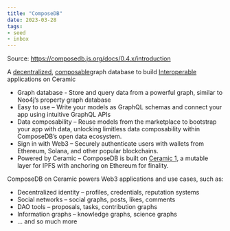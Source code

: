 ```yaml
---
title: "ComposeDB"
date: 2023-03-28
tags:
- seed
- inbox
---
```

Source:
https://composedb.js.org/docs/0.4.x/introduction

A [decentralized](/notes/Decentralization.md), [composable](quartz/content/notes/Composability.md)graph database to build [Interoperable](/content/notes/Interoperability.md) applications on Ceramic

* Graph database - Store and query data from a powerful graph, similar to Neo4j’s property graph database
* Easy to use – Write your models as GraphQL schemas and connect your app using intuitive GraphQL APIs
* Data composability – Reuse models from the marketplace to bootstrap your app with data, unlocking limitless data composability within ComposeDB’s open data ecosystem.
* Sign in with Web3 – Securely authenticate users with wallets from Ethereum, Solana, and other popular blockchains.
* Powered by Ceramic – ComposeDB is built on [Ceramic 1](/content/notes/Ceramic%201.md), a mutable layer for IPFS with anchoring on Ethereum for finality.

ComposeDB on Ceramic powers Web3 applications and use cases, such as:

-   Decentralized identity – profiles, credentials, reputation systems
-   Social networks – social graphs, posts, likes, comments
-   DAO tools – proposals, tasks, contribution graphs
-   Information graphs – knowledge graphs, science graphs
-   … and so much more